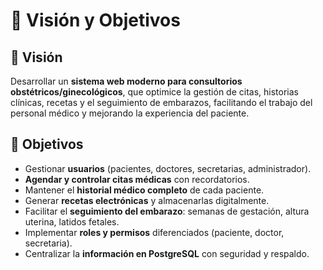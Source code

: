 # 🌟 Visión y Objetivos

## 🏥 Visión

Desarrollar un **sistema web moderno para consultorios obstétricos/ginecológicos**, que optimice la gestión de citas, historias clínicas, recetas y el seguimiento de embarazos, facilitando el trabajo del personal médico y mejorando la experiencia del paciente.

## 🎯 Objetivos

- Gestionar **usuarios** (pacientes, doctores, secretarias, administrador).
- **Agendar y controlar citas médicas** con recordatorios.
- Mantener el **historial médico completo** de cada paciente.
- Generar **recetas electrónicas** y almacenarlas digitalmente.
- Facilitar el **seguimiento del embarazo**: semanas de gestación, altura uterina, latidos fetales.
- Implementar **roles y permisos** diferenciados (paciente, doctor, secretaria).
- Centralizar la **información en PostgreSQL** con seguridad y respaldo.
